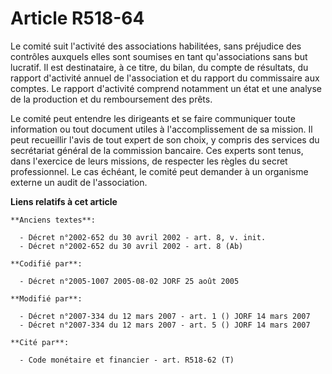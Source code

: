 # Article R518-64

Le comité suit l'activité des associations habilitées, sans préjudice des contrôles auxquels elles sont soumises en tant
qu'associations sans but lucratif. Il est destinataire, à ce titre, du bilan, du compte de résultats, du rapport d'activité
annuel de l'association et du rapport du commissaire aux comptes. Le rapport d'activité comprend notamment un état et une
analyse de la production et du remboursement des prêts.

Le comité peut entendre les dirigeants et se faire communiquer toute information ou tout document utiles à l'accomplissement
de sa mission. Il peut recueillir l'avis de tout expert de son choix, y compris des services du secrétariat général de la
commission bancaire. Ces experts sont tenus, dans l'exercice de leurs missions, de respecter les règles du secret
professionnel. Le cas échéant, le comité peut demander à un organisme externe un audit de l'association.

**Liens relatifs à cet article**

	**Anciens textes**:

	  - Décret n°2002-652 du 30 avril 2002 - art. 8, v. init.
	  - Décret n°2002-652 du 30 avril 2002 - art. 8 (Ab)

	**Codifié par**:

	  - Décret n°2005-1007 2005-08-02 JORF 25 août 2005

	**Modifié par**:

	  - Décret n°2007-334 du 12 mars 2007 - art. 1 () JORF 14 mars 2007
	  - Décret n°2007-334 du 12 mars 2007 - art. 5 () JORF 14 mars 2007

	**Cité par**:

	  - Code monétaire et financier - art. R518-62 (T)
